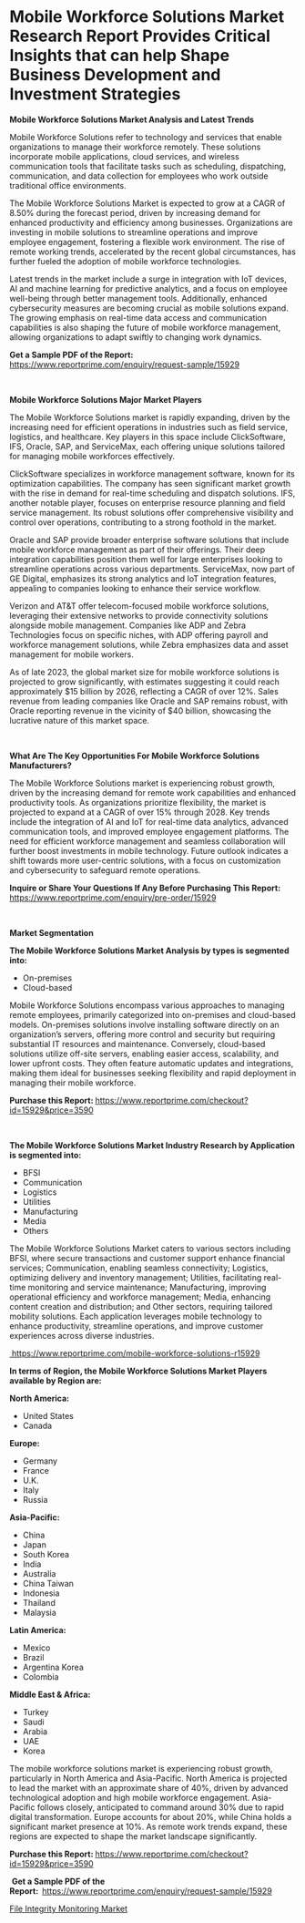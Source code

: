 <p><h1>Mobile Workforce Solutions Market Research Report Provides Critical Insights that can help Shape Business Development and Investment Strategies</h1></p><p><strong>Mobile Workforce Solutions Market Analysis and Latest Trends</strong></p>
<p><p>Mobile Workforce Solutions refer to technology and services that enable organizations to manage their workforce remotely. These solutions incorporate mobile applications, cloud services, and wireless communication tools that facilitate tasks such as scheduling, dispatching, communication, and data collection for employees who work outside traditional office environments. </p><p>The Mobile Workforce Solutions Market is expected to grow at a CAGR of 8.50% during the forecast period, driven by increasing demand for enhanced productivity and efficiency among businesses. Organizations are investing in mobile solutions to streamline operations and improve employee engagement, fostering a flexible work environment. The rise of remote working trends, accelerated by the recent global circumstances, has further fueled the adoption of mobile workforce technologies. </p><p>Latest trends in the market include a surge in integration with IoT devices, AI and machine learning for predictive analytics, and a focus on employee well-being through better management tools. Additionally, enhanced cybersecurity measures are becoming crucial as mobile solutions expand. The growing emphasis on real-time data access and communication capabilities is also shaping the future of mobile workforce management, allowing organizations to adapt swiftly to changing work dynamics.</p></p>
<p><strong>Get a Sample PDF of the Report:&nbsp;</strong> <a href="https://www.reportprime.com/enquiry/request-sample/15929?utm_campaign=2042&utm_medium=2&utm_source=Github&utm_content=ia&utm_term=20032025&utm_id=mobile-workforce-solutions">https://www.reportprime.com/enquiry/request-sample/15929</a></p>
<p>&nbsp;</p>
<p><strong>Mobile Workforce Solutions Major Market Players</strong></p>
<p><p>The Mobile Workforce Solutions market is rapidly expanding, driven by the increasing need for efficient operations in industries such as field service, logistics, and healthcare. Key players in this space include ClickSoftware, IFS, Oracle, SAP, and ServiceMax, each offering unique solutions tailored for managing mobile workforces effectively.</p><p>ClickSoftware specializes in workforce management software, known for its optimization capabilities. The company has seen significant market growth with the rise in demand for real-time scheduling and dispatch solutions. IFS, another notable player, focuses on enterprise resource planning and field service management. Its robust solutions offer comprehensive visibility and control over operations, contributing to a strong foothold in the market.</p><p>Oracle and SAP provide broader enterprise software solutions that include mobile workforce management as part of their offerings. Their deep integration capabilities position them well for large enterprises looking to streamline operations across various departments. ServiceMax, now part of GE Digital, emphasizes its strong analytics and IoT integration features, appealing to companies looking to enhance their service workflow.</p><p>Verizon and AT&T offer telecom-focused mobile workforce solutions, leveraging their extensive networks to provide connectivity solutions alongside mobile management. Companies like ADP and Zebra Technologies focus on specific niches, with ADP offering payroll and workforce management solutions, while Zebra emphasizes data and asset management for mobile workers.</p><p>As of late 2023, the global market size for mobile workforce solutions is projected to grow significantly, with estimates suggesting it could reach approximately $15 billion by 2026, reflecting a CAGR of over 12%. Sales revenue from leading companies like Oracle and SAP remains robust, with Oracle reporting revenue in the vicinity of $40 billion, showcasing the lucrative nature of this market space.</p></p>
<p>&nbsp;</p>
<p><strong>What Are The Key Opportunities For Mobile Workforce Solutions Manufacturers?</strong></p>
<p><p>The Mobile Workforce Solutions market is experiencing robust growth, driven by the increasing demand for remote work capabilities and enhanced productivity tools. As organizations prioritize flexibility, the market is projected to expand at a CAGR of over 15% through 2028. Key trends include the integration of AI and IoT for real-time data analytics, advanced communication tools, and improved employee engagement platforms. The need for efficient workforce management and seamless collaboration will further boost investments in mobile technology. Future outlook indicates a shift towards more user-centric solutions, with a focus on customization and cybersecurity to safeguard remote operations.</p></p>
<p><strong>Inquire or Share Your Questions If Any Before Purchasing This Report:</strong> <a href="https://www.reportprime.com/enquiry/pre-order/15929?utm_campaign=2042&utm_medium=2&utm_source=Github&utm_content=ia&utm_term=20032025&utm_id=mobile-workforce-solutions">https://www.reportprime.com/enquiry/pre-order/15929</a></p>
<p>&nbsp;</p>
<p><strong>Market Segmentation</strong></p>
<p><strong>The Mobile Workforce Solutions Market Analysis by types is segmented into:</strong></p>
<p><ul><li>On-premises</li><li>Cloud-based</li></ul></p>
<p><p>Mobile Workforce Solutions encompass various approaches to managing remote employees, primarily categorized into on-premises and cloud-based models. On-premises solutions involve installing software directly on an organization’s servers, offering more control and security but requiring substantial IT resources and maintenance. Conversely, cloud-based solutions utilize off-site servers, enabling easier access, scalability, and lower upfront costs. They often feature automatic updates and integrations, making them ideal for businesses seeking flexibility and rapid deployment in managing their mobile workforce.</p></p>
<p><strong>Purchase this Report:&nbsp;</strong><a href="https://www.reportprime.com/checkout?id=15929&price=3590&utm_campaign=2042&utm_medium=2&utm_source=Github&utm_content=ia&utm_term=20032025&utm_id=mobile-workforce-solutions">https://www.reportprime.com/checkout?id=15929&price=3590</a></p>
<p>&nbsp;</p>
<p><strong>The Mobile Workforce Solutions Market Industry Research by Application is segmented into:</strong></p>
<p><ul><li>BFSI</li><li>Communication</li><li>Logistics</li><li>Utilities</li><li>Manufacturing</li><li>Media</li><li>Others</li></ul></p>
<p><p>The Mobile Workforce Solutions Market caters to various sectors including BFSI, where secure transactions and customer support enhance financial services; Communication, enabling seamless connectivity; Logistics, optimizing delivery and inventory management; Utilities, facilitating real-time monitoring and service maintenance; Manufacturing, improving operational efficiency and workforce management; Media, enhancing content creation and distribution; and Other sectors, requiring tailored mobility solutions. Each application leverages mobile technology to enhance productivity, streamline operations, and improve customer experiences across diverse industries.</p></p>
<p><a href="https://www.reportprime.com/mobile-workforce-solutions-r15929?utm_campaign=2042&utm_medium=2&utm_source=Github&utm_content=ia&utm_term=20032025&utm_id=mobile-workforce-solutions">&nbsp;https://www.reportprime.com/mobile-workforce-solutions-r15929</a></p>
<p><strong>In terms of Region, the Mobile Workforce Solutions Market Players available by Region are:</strong></p>
<p>
    <p> <strong> North America: </strong>
        <ul>
            <li>United States</li>
            <li>Canada</li>
        </ul>
        </p> 
    <p> <strong> Europe: </strong>
        <ul>
            <li>Germany</li>
            <li>France</li>
            <li>U.K.</li>
            <li>Italy</li>
            <li>Russia</li>
        </ul>
        </p> 
    <p> <strong> Asia-Pacific: </strong>
        <ul>
            <li>China</li>
            <li>Japan</li>
            <li>South Korea</li>
            <li>India</li>
            <li>Australia</li>
            <li>China Taiwan</li>
            <li>Indonesia</li>
            <li>Thailand</li>
            <li>Malaysia</li>
        </ul>
        </p> 
    <p> <strong> Latin America: </strong>
        <ul>
            <li>Mexico</li>
            <li>Brazil</li>
            <li>Argentina Korea</li>
            <li>Colombia</li>
        </ul>
        </p> 
    <p> <strong> Middle East & Africa: </strong>
        <ul>
            <li>Turkey</li>
            <li>Saudi</li>
            <li>Arabia</li>
            <li>UAE</li>
            <li>Korea</li>
        </ul>
    </p>
    </p>
<p><p>The mobile workforce solutions market is experiencing robust growth, particularly in North America and Asia-Pacific. North America is projected to lead the market with an approximate share of 40%, driven by advanced technological adoption and high mobile workforce engagement. Asia-Pacific follows closely, anticipated to command around 30% due to rapid digital transformation. Europe accounts for about 20%, while China holds a significant market presence at 10%. As remote work trends expand, these regions are expected to shape the market landscape significantly.</p></p>
<p><strong>Purchase this Report: </strong><a href="https://www.reportprime.com/checkout?id=15929&price=3590&utm_campaign=2042&utm_medium=2&utm_source=Github&utm_content=ia&utm_term=20032025&utm_id=mobile-workforce-solutions">https://www.reportprime.com/checkout?id=15929&price=3590</a></p>
<p>&nbsp;<strong>Get a Sample PDF of the Report:&nbsp;&nbsp;</strong><a href="https://www.reportprime.com/enquiry/request-sample/15929?utm_campaign=2042&utm_medium=2&utm_source=Github&utm_content=ia&utm_term=20032025&utm_id=mobile-workforce-solutions">https://www.reportprime.com/enquiry/request-sample/15929</a></p>
<p><strong></strong></p>
<p><p><a href="https://github.com/arifasabeygb/Market-Research-Report-List-1/blob/main/file-integrity-monitoring-market.md?utm_campaign=2042&utm_medium=2&utm_source=Github&utm_content=ia&utm_term=20032025&utm_id=mobile-workforce-solutions">File Integrity Monitoring Market</a></p></p>